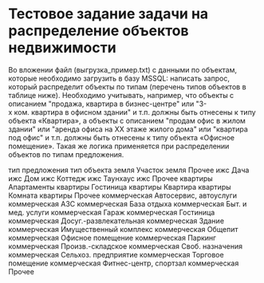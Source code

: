# Тестовое задание задачи на распределение объектов недвижимости

Во вложении файл (выгрузка_пример.txt) с данными по объектам, которые необходимо загрузить в базу MSSQL: написать запрос, который распределит объекты по типам (перечень типов объектов в таблице ниже).
Необходимо учитывать, например, что объекты с описанием "продажа, квартира в бизнес-центре" или "3-х ком. квартира в офисном здании" и т.п. должны быть отнесены к типу объекта «Квартира»,
а объекты с описанием "продам офис в жилом здании" или "аренда офиса на ХХ этаже жилого дома" или "квартира под офис" и т.п. должны быть отнесены к типу объекта «Офисное помещение».
Такая же логика применяется при распределении объектов по типам предложения.

тип предложения	тип объекта
земля	Участок
земля	Прочее
ижс	Дача
ижс	Дом
ижс	Коттедж
ижс	Таунхаус
ижс	Прочее
квартиры	Апартаменты
квартиры	Гостиница
квартиры	Квартира
квартиры	Комната
квартиры	Прочее
коммерческая	Автосервис, автоуслуги
коммерческая	АЗС
коммерческая	База отдыха
коммерческая	Быт. и мед. услуги
коммерческая	Гараж
коммерческая	Гостиница
коммерческая	Досуг.-развлекательная
коммерческая	Здание
коммерческая	Имущественный комплекс
коммерческая	Общепит
коммерческая	Офисное помещение
коммерческая	Паркинг
коммерческая	Произв.-складское
коммерческая	Своб. назначения
коммерческая	Сельхоз. предприятие
коммерческая	Торговое помещение
коммерческая	Фитнес-центр, спортзал
коммерческая	Прочее

